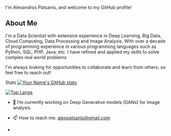 
I'm Alexandros Patsanis, and welcome to my GitHub profile!

## About Me

I'm a Data Scientist with extensive experience in Deep Learning, Big Data, Cloud Computing, Data Processing and Image Analysis. 
With over a decade of programming experience in various programming languages such as Python, SQL, PHP, Java, etc.
I have refined and applied my skills to solve complex real world problems

I'm always looking for opportunities to collaborate and learn from others, so feel free to reach out!

Stats
[![Your Name's GitHub stats](https://github-readme-stats.vercel.app/api?username=alexofficial&show_icons=true&theme=radical)](https://github.com/alexofficial/github-readme-stats)

[![Top Langs](https://github-readme-stats.vercel.app/api/top-langs/?username=alexofficial&layout=compact&theme=radical)](https://github.com/alexofficial/github-readme-stats)

- 🔭 I’m currently working on Deep Generative models (GANs) for Image analysis.
<!-- - 🌱 I’m currently learning  -->
<!-- - 👯 I’m looking to collaborate on ... -->
<!-- - 🤔 I’m looking for help with ... -->
<!-- - 💬 Ask me about ... -->
- 📫 How to reach me: alexpatsanis@gmail.com  
<!-- - 😄 Pronouns: ... -->
<!-- - ⚡ Fun fact: ... -->
- 
<!-- Projects
Here are some of my latest projects:

[Project 1](Link to Project): Description of the project.
[Project 2](Link to Project): Description of the project.
[Project 3](Link to Project): Description of the project.
Contact Me
You can reach me at [Your Email Address] or connect with me on [Your Preferred Social Media Platform]. Let's connect and collaborate!

Blog
I also enjoy writing about my experiences and learnings in [Your Profession]. Check out my latest blog post [Here](Link to Blog Post).



Contributions
I'm always looking for ways to contribute to open source projects. Here are some of my latest contributions:

[Contribution 1](Link to Contribution): Description of the contribution.
[Contribution 2](Link to Contribution): Description of the contribution.
[Contribution 3](Link to Contribution): Description of the contribution -->



<!--
**alexofficial/alexofficial** is a ✨ _special_ ✨ repository because its `README.md` (this file) appears on your GitHub profile.

Here are some ideas to get you started:


-->
